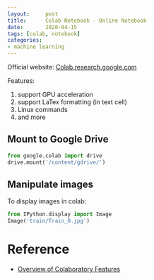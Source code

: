 ```yaml
---
layout:     post
title:      Colab Notebook - Online Notebook
date:       2020-04-15
tags: [colab, notebook]
categories: 
- machine learning
---
```


Official website: [Colab.research.google.com](https://colab.research.google.com/notebooks/intro.ipynb#recent=true)

Features:
1. support GPU acceleration 
2. support LaTex formatting (in text cell)
3. Linux commands
4. and more


## Mount to Google Drive
```python
from google.colab import drive
drive.mount('/content/gdrive/')
```


## Manipulate images 
To display images in colab:
```python
from IPython.display import Image
Image('train/Train_0.jpg')
```


# Reference 
* [Overview of Colaboratory Features](https://colab.research.google.com/notebooks/basic_features_overview.ipynb)
